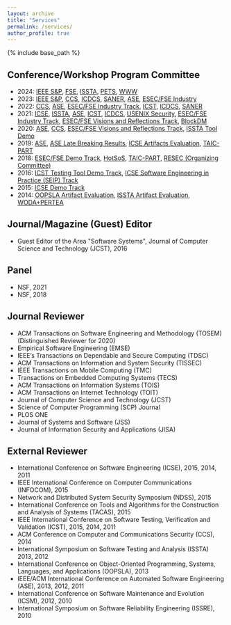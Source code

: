 ```yaml
---
layout: archive
title: "Services"
permalink: /services/
author_profile: true
---
```


{% include base_path %}

## Conference/Workshop Program Committee

* 2024: [IEEE S&P](https://www.ieee-security.org/TC/SP2024/), [FSE](https://conf.researchr.org/home/fse-2024), [ISSTA](https://conf.researchr.org/home/issta-2024), [PETS](https://petsymposium.org/cfp24.php), [WWW](https://www2024.thewebconf.org)
* 2023: [IEEE S&P](https://www.ieee-security.org/TC/SP2023/), [CCS](https://www.sigsac.org/ccs/CCS2023/), [ICDCS](https://icdcs2023.icdcs.org/), [SANER](https://saner2023.must.edu.mo/), [ASE](https://conf.researchr.org/home/ase-2023), [ESEC/FSE Industry](https://2023.esec-fse.org/track/fse-2023-industry)
* 2022: [CCS](https://www.sigsac.org/ccs/CCS2022), [ASE](https://conf.researchr.org/home/ase-2022), [ESEC/FSE Industry Track](https://2022.esec-fse.org/track/fse-2022-industry), [ICST](https://icst2022.vrain.upv.es/), [ICDCS](https://icdcs2022.icdcs.org/), [SANER](https://saner2022.uom.gr/)
* 2021: [ICSE](https://conf.researchr.org/home/icse-2021), [ISSTA](https://conf.researchr.org/home/issta-2021), [ASE](https://conf.researchr.org/home/ase-2021), [ICST](https://icst2021.icmc.usp.br/), [ICDCS](https://icdcs2021.us/), [USENIX Security](https://www.usenix.org/conference/usenixsecurity21), [ESEC/FSE Industry Track](https://2021.esec-fse.org/track/fse-2021-industry?), [ESEC/FSE Visions and Reflections Track](https://2021.esec-fse.org/track/fse-2021-ideas-visions-and-reflections?), [BlockDM](https://blockchain.comp.hkbu.edu.hk/blockdm2021/)
* 2020: [ASE](https://conf.researchr.org/home/ase-2020), [CCS](https://www.sigsac.org/ccs/CCS2020/), [ESEC/FSE Visions and Reflections Track](https://2020.esec-fse.org/track/esecfse-2020-visions-and-reflections-?), [ISSTA Tool Demo](https://conf.researchr.org/track/issta-2020/issta-2020-tool-demonstration)
* 2019: [ASE](https://2019.ase-conferences.org/), [ASE Late Breaking Results](https://2019.ase-conferences.org/track/ase-2019-Late-Breaking-Results?), [ICSE Artifacts Evaluation](https://2019.icse-conferences.org/track/icse-2019-Artifact-Evaluation), [TAIC-PART](https://taicpart.org/2019/)
* 2018: [ESEC/FSE Demo Track](https://2018.fseconference.org/track/fse-2018-Demonstration), [HotSoS](https://cps-vo.org/node/49821), [TAIC-PART](https://taicpart.org/2018/), [RESEC (Organizing Committee)](https://botzero.github.io/RESEC2018/)
* 2016: [ICST Testing Tool Demo Track](https://www.cs.uic.edu/~icst2016/), [ICSE Software Engineering in Practice (SEIP) Track](https://2016.icse.cs.txstate.edu/seip)
* 2015: [ICSE Demo Track](http://icse2015.isti.cnr.it/icse2015J/call-dates/call-for-contributions/demonstrations)
* 2014: [OOPSLA Artifact Evaluation](https://2014.splashcon.org/track/splash2014-artifacts),  [ISSTA Artifact Evaluation](http://issta2014.org/artifacts.html), [WODA+PERTEA](https://dblp.org/db/conf/issta/woda2014)


## Journal/Magazine (Guest) Editor
* Guest Editor of the Area "Software Systems", Journal of Computer Science and Technology (JCST), 2016

## Panel
* NSF, 2021
* NSF, 2018


## Journal Reviewer

* ACM Transactions on Software Engineering and Methodology (TOSEM) (Distinguished Reviewer for 2020)
* Empirical Software Engineering (EMSE)
* IEEE’s Transactions on Dependable and Secure Computing (TDSC)
* ACM Transactions on Information and System Security (TISSEC)
* IEEE Transactions on Mobile Computing (TMC)
* Transactions on Embedded Computing Systems (TECS)
* ACM Transactions on Information Systems (TOIS)
* ACM Transactions on Internet Technology (TOIT)
* Journal of Computer Science and Technology (JCST)
* Science of Computer Programming (SCP) Journal
* PLOS ONE
* Journal of Systems and Software (JSS)
* Journal of Information Security and Applications (JISA)


## External Reviewer

* International Conference on Software Engineering (ICSE), 2015, 2014, 2011
* IEEE International Conference on Computer Communications (INFOCOM), 2015
* Network and Distributed System Security Symposium (NDSS), 2015
* International Conference on Tools and Algorithms for the Construction and Analysis of Systems (TACAS), 2015
* IEEE International Conference on Software Testing, Verification and Validation (ICST), 2015, 2014, 2011
* ACM Conference on Computer and Communications Security (CCS), 2014
* International Symposium on Software Testing and Analysis (ISSTA) 2013, 2012
* International Conference on Object-Oriented Programming, Systems, Languages, and Applications (OOPSLA), 2013
* IEEE/ACM International Conference on Automated Software Engineering (ASE), 2013, 2012, 2011
* International Conference on Software Maintenance and Evolution (ICSM), 2012, 2010
* International Symposium on Software Reliability Engineering (ISSRE), 2010
